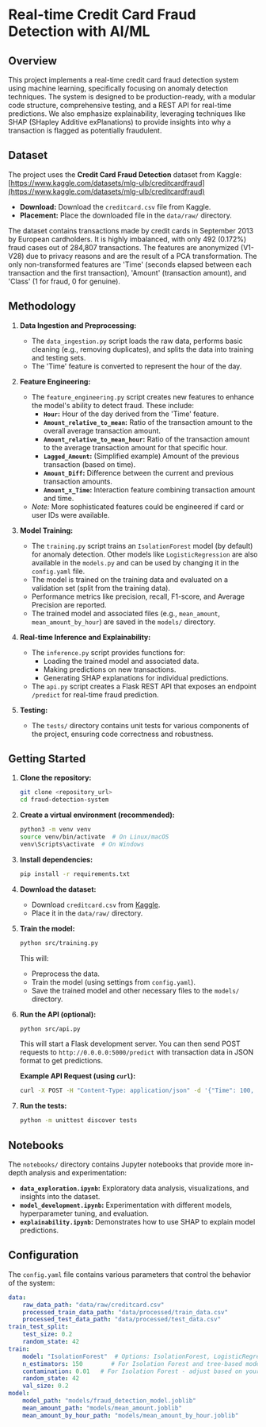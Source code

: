 # Real-time Credit Card Fraud Detection with AI/ML

## Overview

This project implements a real-time credit card fraud detection system using machine learning, specifically focusing on anomaly detection techniques. The system is designed to be production-ready, with a modular code structure, comprehensive testing, and a REST API for real-time predictions.  We also emphasize explainability, leveraging techniques like SHAP (SHapley Additive exPlanations) to provide insights into why a transaction is flagged as potentially fraudulent.

## Dataset

The project uses the **Credit Card Fraud Detection** dataset from Kaggle: [https://www.kaggle.com/datasets/mlg-ulb/creditcardfraud](https://www.kaggle.com/datasets/mlg-ulb/creditcardfraud)

*   **Download:** Download the `creditcard.csv` file from Kaggle.
*   **Placement:** Place the downloaded file in the `data/raw/` directory.

The dataset contains transactions made by credit cards in September 2013 by European cardholders. It is highly imbalanced, with only 492 (0.172%) fraud cases out of 284,807 transactions. The features are anonymized (V1-V28) due to privacy reasons and are the result of a PCA transformation. The only non-transformed features are 'Time' (seconds elapsed between each transaction and the first transaction), 'Amount' (transaction amount), and 'Class' (1 for fraud, 0 for genuine).

## Methodology

1.  **Data Ingestion and Preprocessing:**
    *   The `data_ingestion.py` script loads the raw data, performs basic cleaning (e.g., removing duplicates), and splits the data into training and testing sets.
    *   The 'Time' feature is converted to represent the hour of the day.

2.  **Feature Engineering:**
    *   The `feature_engineering.py` script creates new features to enhance the model's ability to detect fraud. These include:
        *   **`Hour`:** Hour of the day derived from the 'Time' feature.
        *   **`Amount_relative_to_mean`:** Ratio of the transaction amount to the overall average transaction amount.
        *   **`Amount_relative_to_mean_hour`:** Ratio of the transaction amount to the average transaction amount for that specific hour.
        *   **`Lagged_Amount`:** (Simplified example) Amount of the previous transaction (based on time).
        *   **`Amount_Diff`:** Difference between the current and previous transaction amounts.
        *   **`Amount_x_Time`:** Interaction feature combining transaction amount and time.
    *   *Note:* More sophisticated features could be engineered if card or user IDs were available.

3.  **Model Training:**
    *   The `training.py` script trains an `IsolationForest` model (by default) for anomaly detection. Other models like `LogisticRegression` are also available in the `models.py` and can be used by changing it in the `config.yaml` file.
    *   The model is trained on the training data and evaluated on a validation set (split from the training data).
    *   Performance metrics like precision, recall, F1-score, and Average Precision are reported.
    *   The trained model and associated files (e.g., `mean_amount`, `mean_amount_by_hour`) are saved in the `models/` directory.

4.  **Real-time Inference and Explainability:**
    *   The `inference.py` script provides functions for:
        *   Loading the trained model and associated data.
        *   Making predictions on new transactions.
        *   Generating SHAP explanations for individual predictions.
    *   The `api.py` script creates a Flask REST API that exposes an endpoint `/predict` for real-time fraud prediction.

5.  **Testing:**
    *   The `tests/` directory contains unit tests for various components of the project, ensuring code correctness and robustness.

## Getting Started

1.  **Clone the repository:**

    ```bash
    git clone <repository_url>
    cd fraud-detection-system
    ```

2.  **Create a virtual environment (recommended):**

    ```bash
    python3 -m venv venv
    source venv/bin/activate  # On Linux/macOS
    venv\Scripts\activate  # On Windows
    ```

3.  **Install dependencies:**

    ```bash
    pip install -r requirements.txt
    ```

4.  **Download the dataset:**

    *   Download `creditcard.csv` from [Kaggle](https://www.kaggle.com/datasets/mlg-ulb/creditcardfraud).
    *   Place it in the `data/raw/` directory.

5.  **Train the model:**

    ```bash
    python src/training.py
    ```

    This will:
    *   Preprocess the data.
    *   Train the model (using settings from `config.yaml`).
    *   Save the trained model and other necessary files to the `models/` directory.

6.  **Run the API (optional):**

    ```bash
    python src/api.py
    ```

    This will start a Flask development server. You can then send POST requests to `http://0.0.0.0:5000/predict` with transaction data in JSON format to get predictions.

    **Example API Request (using `curl`):**

    ```bash
    curl -X POST -H "Content-Type: application/json" -d '{"Time": 100, "V1": -1.3, "V2": 0.8, "V3": 1.5, "V4": 0.4, "V5": -0.5, "V6": 0.9, "V7": -0.8, "V8": 0.5, "V9": -0.3, "V10": 0.2, "V11": -0.6, "V12": 0.7, "V13": 1.2, "V14": -0.9, "V15": 0.1, "V16": -0.4, "V17": 0.6, "V18": -0.2, "V19": 0.3, "V20": 0.1, "V21": -0.2, "V22": 0.5, "V23": -0.1, "V24": 0.0, "V25": 0.2, "V26": -0.3, "V27": 0.1, "V28": 0.05, "Amount": 100}' [http://0.0.0.0:5000/predict](http://0.0.0.0:5000/predict)
    ```

7.  **Run the tests:**

    ```bash
    python -m unittest discover tests
    ```

## Notebooks

The `notebooks/` directory contains Jupyter notebooks that provide more in-depth analysis and experimentation:

*   **`data_exploration.ipynb`:** Exploratory data analysis, visualizations, and insights into the dataset.
*   **`model_development.ipynb`:** Experimentation with different models, hyperparameter tuning, and evaluation.
*   **`explainability.ipynb`:** Demonstrates how to use SHAP to explain model predictions.

## Configuration

The `config.yaml` file contains various parameters that control the behavior of the system:

```yaml
data:
    raw_data_path: "data/raw/creditcard.csv"
    processed_train_data_path: "data/processed/train_data.csv"
    processed_test_data_path: "data/processed/test_data.csv"
train_test_split:
    test_size: 0.2
    random_state: 42
train:
    model: "IsolationForest"  # Options: IsolationForest, LogisticRegression, etc.
    n_estimators: 150        # For Isolation Forest and tree-based models
    contamination: 0.01   # For Isolation Forest - adjust based on your data
    random_state: 42
    val_size: 0.2
model:
    model_path: "models/fraud_detection_model.joblib"
    mean_amount_path: "models/mean_amount.joblib"
    mean_amount_by_hour_path: "models/mean_amount_by_hour.joblib"
